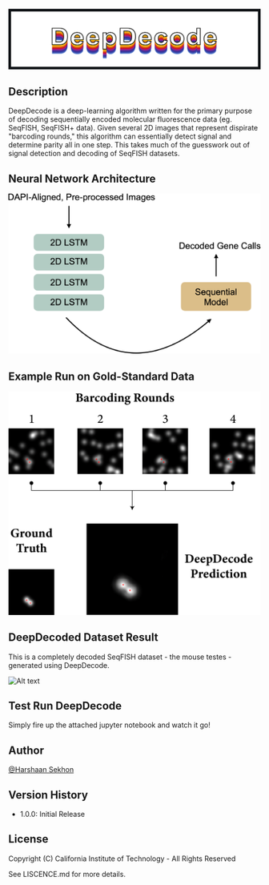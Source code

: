 ![Alt text](logo.png?raw=true "Title")

## Description

DeepDecode is a deep-learning algorithm written for the primary purpose of decoding sequentially encoded molecular fluorescence data (eg. SeqFISH, SeqFISH+ data). Given several 2D images that represent dispirate "barcoding rounds," this algorithm can essentially detect signal and determine parity all in one step. This takes much of the guesswork out of signal detection and decoding of SeqFISH datasets.

## Neural Network Architecture
![Alt text](model.png)

## Example Run on Gold-Standard Data
![Alt text](dev_im-3.png)

## DeepDecoded Dataset Result
This is a completely decoded SeqFISH dataset - the mouse testes - generated using DeepDecode.

![Alt text](Clean_Clustering.png)

## Test Run DeepDecode

Simply fire up the attached jupyter notebook and watch it go!


## Author

[@Harshaan Sekhon](https://www.linkedin.com/in/shaan-sekhon-1a217b154/)

## Version History

* 1.0.0: Initial Release

## License

Copyright (C) California Institute of Technology - All Rights Reserved

See LISCENCE.md for more details.
